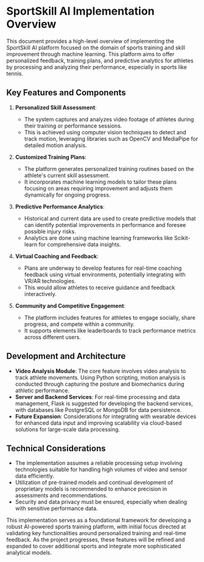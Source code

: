 # SportSkill AI Implementation Overview

This document provides a high-level overview of implementing the SportSkill AI platform focused on the domain of sports training and skill improvement through machine learning. This platform aims to offer personalized feedback, training plans, and predictive analytics for athletes by processing and analyzing their performance, especially in sports like tennis.

## Key Features and Components

1. **Personalized Skill Assessment**: 
   - The system captures and analyzes video footage of athletes during their training or performance sessions.
   - This is achieved using computer vision techniques to detect and track motion, leveraging libraries such as OpenCV and MediaPipe for detailed motion analysis.

2. **Customized Training Plans**:
   - The platform generates personalized training routines based on the athlete's current skill assessment.
   - It incorporates machine learning models to tailor these plans focusing on areas requiring improvement and adjusts them dynamically for ongoing progress.

3. **Predictive Performance Analytics**:
   - Historical and current data are used to create predictive models that can identify potential improvements in performance and foresee possible injury risks.
   - Analytics are done using machine learning frameworks like Scikit-learn for comprehensive data insights.

4. **Virtual Coaching and Feedback**:
   - Plans are underway to develop features for real-time coaching feedback using virtual environments, potentially integrating with VR/AR technologies.
   - This would allow athletes to receive guidance and feedback interactively.

5. **Community and Competitive Engagement**:
   - The platform includes features for athletes to engage socially, share progress, and compete within a community.
   - It supports elements like leaderboards to track performance metrics across different users.

## Development and Architecture

- **Video Analysis Module**: The core feature involves video analysis to track athlete movements. Using Python scripting, motion analysis is conducted through capturing the posture and biomechanics during athletic performance. 
- **Server and Backend Services**: For real-time processing and data management, Flask is suggested for developing the backend services, with databases like PostgreSQL or MongoDB for data persistence.
- **Future Expansion**: Considerations for integrating with wearable devices for enhanced data input and improving scalability via cloud-based solutions for large-scale data processing.

## Technical Considerations

- The implementation assumes a reliable processing setup involving technologies suitable for handling high volumes of video and sensor data efficiently.
- Utilization of pre-trained models and continual development of proprietary models is recommended to enhance precision in assessments and recommendations.
- Security and data privacy must be ensured, especially when dealing with sensitive performance data.

This implementation serves as a foundational framework for developing a robust AI-powered sports training platform, with initial focus directed at validating key functionalities around personalized training and real-time feedback. As the project progresses, these features will be refined and expanded to cover additional sports and integrate more sophisticated analytical models.
